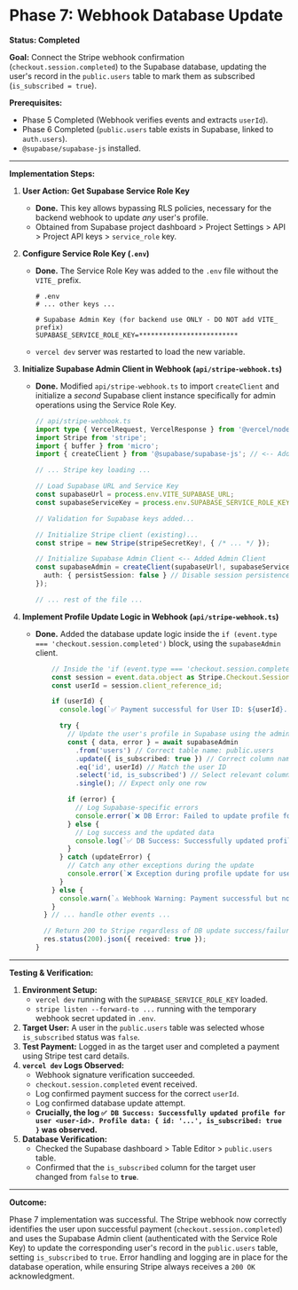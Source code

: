 # Phase 7: Webhook Database Update

**Status: Completed**

**Goal:** Connect the Stripe webhook confirmation (`checkout.session.completed`) to the Supabase database, updating the user's record in the `public.users` table to mark them as subscribed (`is_subscribed = true`).

**Prerequisites:**
*   Phase 5 Completed (Webhook verifies events and extracts `userId`).
*   Phase 6 Completed (`public.users` table exists in Supabase, linked to `auth.users`).
*   `@supabase/supabase-js` installed.

---

**Implementation Steps:**

1.  **User Action: Get Supabase Service Role Key**
    *   **Done.** This key allows bypassing RLS policies, necessary for the backend webhook to update *any* user's profile.
    *   Obtained from Supabase project dashboard > Project Settings > API > Project API keys > `service_role` key.

2.  **Configure Service Role Key (`.env`)**
    *   **Done.** The Service Role Key was added to the `.env` file without the `VITE_` prefix.
        ```env
        # .env
        # ... other keys ...

        # Supabase Admin Key (for backend use ONLY - DO NOT add VITE_ prefix)
        SUPABASE_SERVICE_ROLE_KEY=*************************
        ```
    *   `vercel dev` server was restarted to load the new variable.

3.  **Initialize Supabase Admin Client in Webhook (`api/stripe-webhook.ts`)**
    *   **Done.** Modified `api/stripe-webhook.ts` to import `createClient` and initialize a *second* Supabase client instance specifically for admin operations using the Service Role Key.
        ```typescript
        // api/stripe-webhook.ts
        import type { VercelRequest, VercelResponse } from '@vercel/node';
        import Stripe from 'stripe';
        import { buffer } from 'micro';
        import { createClient } from '@supabase/supabase-js'; // <-- Added Import

        // ... Stripe key loading ...

        // Load Supabase URL and Service Key
        const supabaseUrl = process.env.VITE_SUPABASE_URL;
        const supabaseServiceKey = process.env.SUPABASE_SERVICE_ROLE_KEY; // <-- Added Service Key loading

        // Validation for Supabase keys added...

        // Initialize Stripe client (existing)...
        const stripe = new Stripe(stripeSecretKey!, { /* ... */ });

        // Initialize Supabase Admin Client <-- Added Admin Client
        const supabaseAdmin = createClient(supabaseUrl!, supabaseServiceKey!, {
          auth: { persistSession: false } // Disable session persistence for server-side use
        });

        // ... rest of the file ...
        ```

4.  **Implement Profile Update Logic in Webhook (`api/stripe-webhook.ts`)**
    *   **Done.** Added the database update logic inside the `if (event.type === 'checkout.session.completed')` block, using the `supabaseAdmin` client.
        ```typescript
            // Inside the 'if (event.type === 'checkout.session.completed')' block
            const session = event.data.object as Stripe.Checkout.Session;
            const userId = session.client_reference_id;

            if (userId) {
              console.log(`✅ Payment successful for User ID: ${userId}. Attempting profile update...`);

              try {
                // Update the user's profile in Supabase using the admin client
                const { data, error } = await supabaseAdmin
                  .from('users') // Correct table name: public.users
                  .update({ is_subscribed: true }) // Correct column name and value
                  .eq('id', userId) // Match the user ID
                  .select('id, is_subscribed') // Select relevant columns for logging
                  .single(); // Expect only one row

                if (error) {
                  // Log Supabase-specific errors
                  console.error(`❌ DB Error: Failed to update profile for user ${userId}. Supabase error:`, error);
                } else {
                  // Log success and the updated data
                  console.log(`✅ DB Success: Successfully updated profile for user ${userId}. Profile data:`, data);
                }
              } catch (updateError) {
                // Catch any other exceptions during the update
                console.error(`❌ Exception during profile update for user ${userId}:`, updateError);
              }
            } else {
              console.warn(`⚠️ Webhook Warning: Payment successful but no userId found...`);
            }
          } // ... handle other events ...

          // Return 200 to Stripe regardless of DB update success/failure
          res.status(200).json({ received: true });
        }
        ```

---

**Testing & Verification:**

1.  **Environment Setup:**
    *   `vercel dev` running with the `SUPABASE_SERVICE_ROLE_KEY` loaded.
    *   `stripe listen --forward-to ...` running with the temporary webhook secret updated in `.env`.
2.  **Target User:** A user in the `public.users` table was selected whose `is_subscribed` status was `false`.
3.  **Test Payment:** Logged in as the target user and completed a payment using Stripe test card details.
4.  **`vercel dev` Logs Observed:**
    *   Webhook signature verification succeeded.
    *   `checkout.session.completed` event received.
    *   Log confirmed payment success for the correct `userId`.
    *   Log confirmed database update attempt.
    *   **Crucially, the log `✅ DB Success: Successfully updated profile for user <user-id>. Profile data: { id: '...', is_subscribed: true }` was observed.**
5.  **Database Verification:**
    *   Checked the Supabase dashboard > Table Editor > `public.users` table.
    *   Confirmed that the `is_subscribed` column for the target user changed from `false` to **`true`**.

---

**Outcome:**

Phase 7 implementation was successful. The Stripe webhook now correctly identifies the user upon successful payment (`checkout.session.completed`) and uses the Supabase Admin client (authenticated with the Service Role Key) to update the corresponding user's record in the `public.users` table, setting `is_subscribed` to `true`. Error handling and logging are in place for the database operation, while ensuring Stripe always receives a `200 OK` acknowledgment. 